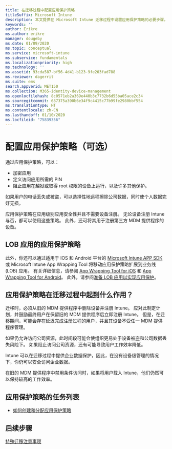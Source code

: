 ```yaml
---
title: 在迁移过程中配置应用保护策略
titleSuffix: Microsoft Intune
description: 本文提供在 Microsoft Intune 迁移过程中设置应用保护策略的必要步骤。
keywords: ''
author: Erikre
ms.author: erikre
manager: dougeby
ms.date: 01/09/2020
ms.topic: conceptual
ms.service: microsoft-intune
ms.subservice: fundamentals
ms.localizationpriority: high
ms.technology: ''
ms.assetid: 93cda587-bf56-4d41-b123-9fe203fad788
ms.reviewer: dagerrit
ms.suite: ems
search.appverid: MET150
ms.collection: M365-identity-device-management
ms.openlocfilehash: 8c0571eb2a369e440b3c7732b6d55ba05ace2c34
ms.sourcegitcommit: 637375a390b6e34f9c4415c77b99fe2980bbf554
ms.translationtype: HT
ms.contentlocale: zh-CN
ms.lasthandoff: 01/10/2020
ms.locfileid: "75839356"
---
```

# <a name="configure-app-protection-policies-optional"></a>配置应用保护策略（可选）


通过应用保护策略，可以：
* 加密应用
* 定义访问应用所需的 PIN
* 阻止应用在越狱或取得 root 权限的设备上运行，以及许多其他保护。

如果用户的电话丢失或被盗，可以选择性地远程擦除公司数据，同时使个人数据完好无损。

应用保护策略在应用级别应用安全性并且不需要设备注册。 无论设备注册 Intune 与否，都可以使用这些策略。 此外，还可将其用于注册第三方 MDM 提供程序的设备。

## <a name="app-protection-policies-with-lob-apps"></a>LOB 应用的应用保护策略

此外，你还可以通过适用于 IOS 和 Android 平台的 [Microsoft Intune APP SDK](../developer/app-sdk-get-started.md) 或 Microsoft Intune App Wrapping Tool 将移动应用保护策略扩展到业务线 (LOB) 应用。 有关详细信息，请参阅 [App Wrapping Tool for iOS](../developer/app-wrapper-prepare-ios.md) 和 [App Wrapping Tool for Android](./../developer/app-wrapper-prepare-android.md)。 此外，请参阅[准备 LOB 应用以实现应用保护](../developer/apps-prepare-mobile-application-management.md)。

## <a name="how-do-app-protection-policies-help-during-migration"></a>应用保护策略在迁移过程中起到什么作用？

迁移时，必须从旧的 MDM 提供程序中删除设备并注册 Intune。 应对此制定计划，并鼓励最终用户在保留旧的 MDM 提供程序后立即注册 Intune。 但是，在迁移期间，可能会存在延迟完成注册过程的用户，并且其设备不受任一 MDM 提供程序管理。

如果仍允许访问公司资源，此时间段可能会使组织更易处于设备被盗和公司数据丢失风险下。 如果阻止访问公司资源，还有可能导致用户工作效率降低。

Intune 可以在迁移过程中提供企业数据保护，因此，在没有设备级管理的情况下，你仍可以安全访问企业数据。

在旧的 MDM 提供程序中禁用条件访问时，如果将用户载入 Intune，他们仍然可以保持较高的工作效率。

## <a name="task-list-for-app-protection-policies"></a>应用保护策略的任务列表

- [如何创建和分配应用保护策略](~/apps/app-protection-policies.md)

## <a name="next-steps"></a>后续步骤

[特殊迁移注意事项](migration-guide-considerations.md)
